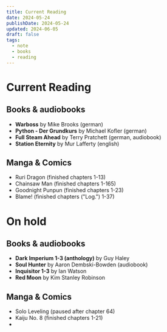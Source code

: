 ```yaml
---
title: Current Reading
date: 2024-05-24
publishDate: 2024-05-24
updated: 2024-06-05
draft: false
tags:
  - note
  - books
  - reading
---
```

 
# Current Reading

## Books & audiobooks

- **Warboss** by Mike Brooks (german)
- **Python - Der Grundkurs** by Michael Kofler (german)
- **Full Steam Ahead** by Terry Pratchett (german, audiobook)
- **Station Eternity** by Mur Lafferty (english)

## Manga & Comics

- Ruri Dragon (finished chapters 1-13)
- Chainsaw Man (finished chapters 1-165)
- Goodnight Punpun (finished chapters 1-23)
- Blame! (finished chapters ("Log.") 1-37)


# On hold

## Books & audiobooks

- **Dark Imperium 1-3 (anthology)** by Guy Haley
- **Soul Hunter** by Aaron Dembski-Bowden (audiobook)
- **Inquisitor 1-3** by Ian Watson
- **Red Moon** by Kim Stanley Robinson

## Manga & Comics

- Solo Leveling (paused after chapter 64)
- Kaiju No. 8 (finished chapters 1-21)
- 